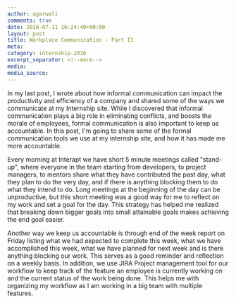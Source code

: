 ```yaml
---
author: agarwali
comments: true
date: 2016-07-11 16:24:40+00:00
layout: post
title: Workplace Communication - Part II
meta:
category: internship-2016
excerpt_separator: <!--more-->
media:
media_source:
---
```


In my last post, I wrote about how informal communication can impact the productivity and efficiency of a company and shared some of the ways we communicate at my Internship site. While I discovered that informal communication plays a big role in eliminating conflicts, and boosts the morale of employees, formal communication is also important to keep us accountable. In this post, I'm going to share some of the formal communication tools we use at my internship site, and how it has made me more accountable.<!--more-->

Every morning at Interapt we have short 5 minute meetings called "stand-up", where everyone in the team starting from developers, to project managers, to mentors share what they have contributed the past day, what they plan to do the very day, and if there is anything blocking them to do what they intend to do. Long meetings at the beginning of the day can be unproductive, but this short meeting was a good way for me to reflect on my work and set a goal for the day. This strategy has helped me realized that breaking down bigger goals into small attainable goals makes achieving the end goal easier.

Another way we keep us accountable is through end of the week report on Friday listing what we had expected to complete this week, what we have accomplished this week, what we have planned for next week and is there anything blocking our work. This serves as a good reminder and reflection on a weekly basis. In addition, we use JIRA Project management tool for our workflow to keep track of the feature an employee is currently working on and the current status of the work being done. This helps me with organizing my workflow as I am working in a big team with multiple features.
